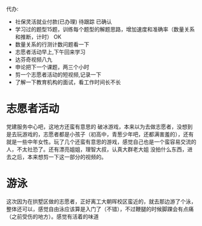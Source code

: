 代办:
+ 社保灵活就业付款(已办理)  待跟踪 已确认
+ 学习过的题型15题，训练每个题型的解题思路，增加速度和准确率（数量关系和推断，计时）  OK
+ 数量关系的行测计数问题看一下
+ 志愿者活动早上,下午回来学习
+ 达芬奇视频八九  
+ 申论把下一个课题，两三个小时 
+ 剪一个志愿者活动的短视频,记录一下 
+ 了解一下教育机构的面试，看工作时间长不长  

# 志愿者活动
党建服务中心吧，这地方还蛮有意思的
破冰游戏，本来以为去做志愿者，没想到是去玩游戏的，志愿者都是小孩子（初高中，青葱少年吧，还都满害羞的），还有就是一些中年女性。玩了几个还蛮有意思的游戏，感觉自己也是一个蛮容易交流的人，不太社恐了。还有漂亮姐姐，理智大叔，认真大群老大姐 没拍什么东西，进去之后，本来想剪一下这一部分的视频的。

# 游泳
这次因为在拱墅区做的志愿者，正好离工大朝晖校区蛮近的，就去那边游了个泳，整体还可以，感觉自由泳应该算是入门了（不错），不过鞭腿的时候脚踝会有点痛（之前受伤的地方）。感觉有活着的味道